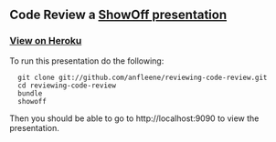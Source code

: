 ## Code Review a [ShowOff presentation](http://github.com/schacon/showoff) ##
### [View on Heroku](http://reviewing-code-review.herokuapp.com/)

To run this presentation do the following:

```
  git clone git://github.com/anfleene/reviewing-code-review.git
  cd reviewing-code-review
  bundle
  showoff
```

Then you should be able to go to http://localhost:9090 to view the
presentation.
